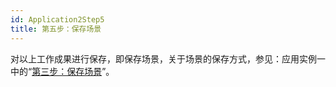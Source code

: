 ```yaml
---
id: Application2Step5
title: 第五步：保存场景  
---  
```

对以上工作成果进行保存，即保存场景，关于场景的保存方式，参见：应用实例一中的“[第三步：保存场景](Application1Step3)”。

